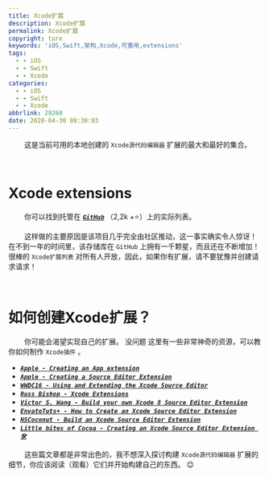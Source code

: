 ```yaml
---
title: Xcode扩展
description: Xcode扩展
permalink: Xcode扩展
copyright: ture
keywords: 'iOS,Swift,架构,Xcode,可重用,extensions'
tags:
  - - iOS
  - - Swift
  - - Xcode
categories:
  - - iOS
  - - Swift
  - - Xcode
abbrlink: 29260
date: 2020-04-30 08:30:03
---
```


&nbsp;&nbsp;&nbsp;&nbsp;&nbsp;&nbsp;&nbsp;&nbsp;这是当前可用的本地创建的 ```Xcode源代码编辑器``` 扩展的最大和最好的集合。

</br>

# **Xcode extensions**

&nbsp;&nbsp;&nbsp;&nbsp;&nbsp;&nbsp;&nbsp;&nbsp;你可以找到托管在 [***```GitHub```***](https://github.com/theswiftdev/awesome-xcode-extensions "") （2,2k +⭐️）上的实际列表。

&nbsp;&nbsp;&nbsp;&nbsp;&nbsp;&nbsp;&nbsp;&nbsp;这样做的主要原因是该项目几乎完全由社区推动，这一事实确实令人惊讶！ 在不到一年的时间里，该存储库在 ```GitHub``` 上拥有一千颗星，而且还在不断增加！ 很棒的 ```Xcode扩展列表``` 对所有人开放，因此，如果你有扩展，请不要犹豫并创建请求请求！


<!-- more -->

</br>

# **如何创建Xcode扩展？**

&nbsp;&nbsp;&nbsp;&nbsp;&nbsp;&nbsp;&nbsp;&nbsp;你可能会渴望实现自己的扩展。 没问题 这里有一些非常神奇的资源，可以教你如何制作 ```Xcode插件``` 。

+ [***```Apple - Creating an App extension```***](https://developer.apple.com/library/archive/documentation/General/Conceptual/ExtensibilityPG/ExtensionCreation.html "")
+ [***```Apple - Creating a Source Editor Extension```***](https://developer.apple.com/documentation/xcodekit/creating_a_source_editor_extension "") 
+ [***```WWDC16 - Using and Extending the Xcode Source Editor```***](https://developer.apple.com/videos/play/wwdc2016/414/ "")
+ [***```Russ Bishop - Xcode Extensions```***](http://www.russbishop.net/xcode-extensions "")
+ [***```Victor S. Wang - Build your own Xcode 8 Source Editor Extension```***](http://allblue.me/xcode/2016/06/28/Build-your-own-Xcode-8-source-editor-extension/ "")
+ [***```EnvatoTuts+ - How to Create an Xcode Source Editor Extension```***](https://code.tutsplus.com/tutorials/how-to-create-an-xcode-source-editor-extension--cms-26772 "")
+ [***```NSCoconut - Build an Xcode Source Editor Extension```***](https://www.youtube.com/watch?v=5m9DOuP4udE "")
+ [***```Little bites of Cocoa - Creating an Xcode Source Editor Extension 🛠```***](https://littlebitesofcocoa.com/239-creating-an-xcode-source-editor-extension "")

&nbsp;&nbsp;&nbsp;&nbsp;&nbsp;&nbsp;&nbsp;&nbsp;这些篇文章都是非常出色的，我不想深入探讨构建 ```Xcode源代码编辑器``` 扩展的细节，你应该阅读（观看）它们并开始构建自己的东西。 😉

